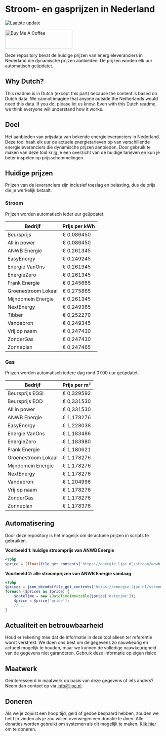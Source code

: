 # Stroom- en gasprijzen in Nederland

![Laatste update](https://img.shields.io/badge/laatste%20update-2025--07--10%2003%3A00%20CET-brightgreen)

<a href="https://www.buymeacoffee.com/Lars-" target="_blank"><img src="https://cdn.buymeacoffee.com/buttons/v2/default-orange.png" alt="Buy Me A Coffee" height="60" style="height: 60px !important;width: 217px !important;" ></a>

Deze repository bevat de huidige prijzen van energieleveranciers in Nederland die dynamische prijzen aanbieden. De prijzen worden elk uur automatisch geüpdatet.

## Why Dutch?

This readme is in Dutch (except this part) because the content is based on Dutch data. We cannot imagine that anyone outside the Netherlands would need this data. If you do, please let us know. Even with this Dutch readme, we think
everyone will understand how it works.

## Doel

Het aanbieden van prijsdata van bekende energieleveranciers in Nederland. Deze tool haalt elk uur de actuele energietarieven op van verschillende energieleveranciers die dynamische prijzen aanbieden. Door gebruik te maken van deze tool
krijg je een overzicht van de huidige tarieven en kun je beter inspelen op prijsschommelingen.

## Huidige prijzen

Prijzen van de leveranciers zijn inclusief toeslag en belasting, dus de prijs die je werkelijk betaalt.

### Stroom

Prijzen worden automatisch ieder uur geüpdatet.

 Bedrijf | Prijs per kWh 
---------|---------------
Beursprijs | € 0,086450
All in power | € 0,086450
ANWB Energie | € 0,261345
EasyEnergy | € 0,249245
Energie VanOns | € 0,261345
EnergieZero | € 0,261345
Frank Energie | € 0,245665
Groenestroom Lokaal | € 0,275865
Mijndomein Energie | € 0,261345
NextEnergy | € 0,249365
Tibber | € 0,252270
Vandebron | € 0,249345
Vrij op naam | € 0,247430
ZonderGas | € 0,247430
Zonneplan | € 0,247465


### Gas

Prijzen worden automatisch iedere dag rond 07.00 uur geüpdatet.

 Bedrijf | Prijs per m³ 
---------|--------------
Beursprijs EGSI | € 0,329592
Beursprijs EOD | € 0,331530
All in power | € 0,331530
ANWB Energie | € 1,178276
EasyEnergy | € 1,228038
Energie VanOns | € 1,183486
EnergieZero | € 1,183980
Frank Energie | € 1,180621
Groenestroom Lokaal | € 1,178276
Mijndomein Energie | € 1,178276
NextEnergy | € 1,178276
Vandebron | € 1,204996
Vrij op naam | € 1,178276
ZonderGas | € 1,178276
Zonneplan | € 1,178376


## Automatisering

Door deze repository is het mogelijk om de actuele prijzen in scripts te gebruiken.

**Voorbeeld 1: huidige stroomprijs van ANWB Energie**

```php
<?php
$price = (float)file_get_contents('https://energie.ljpc.nl/stroom/anwb-energie-nu.txt');

```

**Voorbeeld 2: alle stroomprijzen van ANWB Energie vandaag**

```php
<?php
$prices = json_decode(file_get_contents('https://energie.ljpc.nl/stroom/all-in-power-vandaag.json'),true);
foreach ($prices as $price) {
    $dateTime = new \DateTimeImmutable($price['datetime']);
    $price = $price['price'];
    // ...
}
```

## Actualiteit en betrouwbaarheid

Houd er rekening mee dat de informatie in deze tool alleen ter referentie wordt verstrekt. We doen ons best om de gegevens zo nauwkeurig en actueel mogelijk te houden, maar we kunnen de volledige nauwkeurigheid van de gegevens niet
garanderen. Gebruik deze informatie op eigen risico.

## Maatwerk

Geïnteresseerd in maatwerk op basis van deze gegevens of iets anders? Neem dan contact op
via [info@ljpc.nl](mailto:info@ljpc.nl?subject=Energie%20prijzen).

## Doneren

Als we je zojuist een hoop tijd, geld of gedoe bespaard hebben, zouden we het fijn vinden als je zou willen overwegen een
donatie te doen. Alle donaties worden gebruikt om systemen als dit mogelijk te
maken. [Klik hier](https://www.buymeacoffee.com/Lars-) om te doneren.
